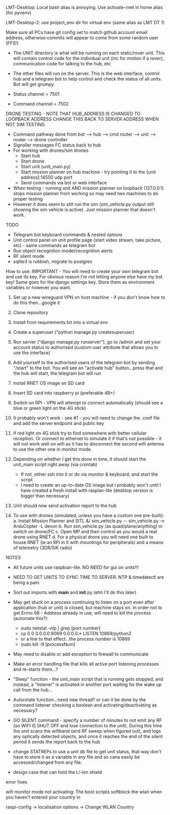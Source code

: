 LMT-Desktop: Local bash alias is annoying. Use activate-rnet in home alias (for pyvenv)

LMT-Desktop-2: use project_env dir for virtual env (same alias as LMT DT 1)

Make sure all PCs have git config set to match github account email address, otherwise commits will appear to come from some random user (FFS!)

- The UNIT directory is what will be running on each static/rover unit. This will contain control code for the individual unit (inc for motion if a rover), communication code for talking to the hub, etc

- The other files will run on the server. This is the web interface, control hub and a telegram bot to help control and check the status of all units. Bot will get grumpy.

- Status channel = 7501
- Command channel = 7502

DRONE TESTING - NOTE THAT HUB_ADDRESS IS CHANGED TO LOOPBACK ADDRESS
CHANGE THIS BACK TO SERVER ADDRESS WHEN NOT SIM TESTING

- Command pathway done from bot --> hub --> cmd router --> unit --> router --> drone controller
- Signaller messages FC status back to hub
- For working with drones/sim drones
    - Start hub
    - Start drone
    - Start unit (unit_main.py)
    - Start mission planner on hub machine - try pointing it to the [unit address]:14550 udp port
    - Send commands via bot or web interface
- When testing - running unit AND mission planner on loopback (127.0.0.1) stops mission planner from working so may need two machines to do proper testing
- However it does seem to still run the sim (sim_vehicle.py output still showing the sim vehicle is active). Just mission planner that doesn't work.




TODO
- Telegram bot keyboard commands & nested options
- Unit control panel on unit profile page (start video stream, take picture, etc) - same commands as telegram bot
- Run object recognition model/recognition alerts
- RF silent mode
- sqlite3 is rubbish, migrate to postgres

How to use:
IMPORTANT - You will need to create your own telegram bot and use its key. For obvious reason I'm not letting anyone else have my bot key! Same goes for the django settings key. Store them as environment variables or however you want.

1. Set up a new wireguard VPN on host machine - if you don't know how to do this then...google it
2. Clone repository
3. Install from requirements.txt into a virtual env
4. Create a superuser ("python manage.py createsuperuser)
5. Run server ("django manage.py runserver"), go to /admin and set your account status to authorised (custom user attribute that allows you to use the interface)
5. Add yourself to the authorised users of the telegram bot by sending "/start" to the bot. You will see an "activate hub" button...press that and the hub will start, the telegram bot will run


6. Install RNET OS image on SD card
7. Insert SD card into raspberry pi (preferable 4B+)
8. Switch on RPi - VPN will attempt to connect automatically (should see a blue or green light on the 4G stick)
9. It probably won't work - see #1 - you will need to change the .conf file and add the server endpoint and public key
10. If red light on 4G stick try to find somewhere with better cellular reception. Or connect to ethernet to simulate it if that's not possible - it will not work well on wifi as it has to disconnect the second wifi antenna to use the other one in monitor mode.
11. Depending on whether I get this done in time, it should start the unit_main script right away (via crontab)
    - If not, either ssh into it or do via monitor & keyboard, and start the script
    - I need to create an up-to-date OS image but I probably won't until I have created a fresh install with raspian-lite (desktop version is bigger than necessary)
12. Unit should now send activation report to the hub

13. To use with drones (simulated, unless you have a custom one pre-built):
    a. Install Mission Planner and SITL &/ sim_vehicle.py -- sim_vehicle.py -v ArduCopter -L devon
    b. Run sim_vehicle.py (as quad/plane/anything) or switch on drone/FC
    c. Open MP and then control as you would a real drone using RNET
    d. For a physical drone you will need one built to house RNET (ie an RPi in it with mountings for peripherals) and a means of telemetry (3DR/SiK radio)


NOTES

- All future units use raspbian-lite. NO NEED for gui on units!!!

- NEED TO GET UNITS TO SYNC TIME TO SERVER. NTP & timedatectl are being a pain.
- Sort out imports with __main__ and __init__.py (ehh I'll do this later)
- May get stuck on a process continuing to listen on a port even after application (hub or unit) is closed, but machine stays on. In order not to get Errno 98 - Address already in use, will need to kill the process (automate this?):
    - sudo netstat -nlp | grep [port number]
    - cp        0      0 0.0.0.0:8069            0.0.0.0:*               LISTEN      10869/python2 
    - or a line to that effect...the process number is 10869
    - sudo kill -9 [processNum]
- May need to disable or add exception to firewall to communicate
- Make an error handling file that kills all active port listening processes and re-starts them...?
- "Sleep" function - the unit_main script that is running gets stopped, and instead, a "listener" is activated in another port waiting for the wake up call from the hub...
- Autorotate function...need new thread? or can it be done by the command listener checking a boolean and activating/deactivating as necessary?
- GO SILENT command - specify a number of minutes to not emit any RF (so WIFI IS SHUT OFF and lose connection to the unit). During this time the unit scans the wifiband (and RF sweep when figured out), and logs any optically detected objects, and once it reaches the end of the silent period it sends the report back to the hub
- change STATREPs to use a unit db file to get unit status, that way don't have to store it as a variable in any file and so cana easily be accessed/changed from any file.
- design case that can hold the Li-Ion shield

error fixes

wifi monitor mode not activating:
The boot scripts softblock the wlan when you haven't entered your country in

raspi-config -> localisation options -> Change WLAN Country
